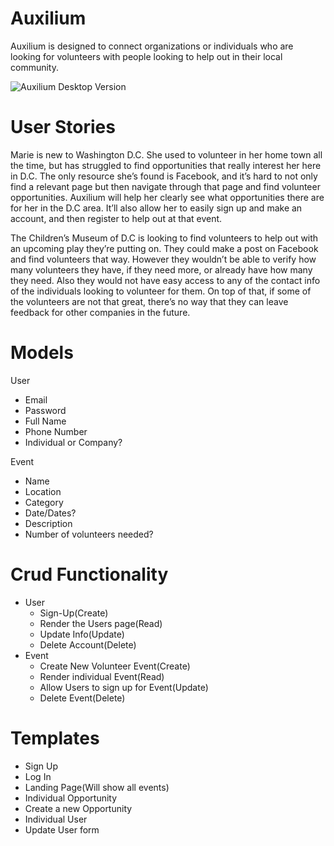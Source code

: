 # Auxilium 

Auxilium is designed to connect organizations or individuals who are looking for volunteers with people looking to help out in their local community.

![Auxilium Desktop Version](https://raw.githubusercontent.com/dlousa92/auxilium/auxilium_django/master/planning/img/desktopversion.png)

# User Stories

Marie is new to Washington D.C. She used to volunteer in her home town all the time, but has struggled to find opportunities	that really interest her here in D.C. The only resource she’s found is Facebook, and it’s hard to not only find a relevant page but then navigate through that page and find volunteer opportunities. Auxilium will help her clearly see what opportunities there are for her in the D.C area. It’ll also allow her to easily sign up and make an account, and then register to help out at that event.

The Children’s Museum of D.C is looking to find volunteers to help out with an upcoming play they’re putting on. They could make a post on Facebook and find volunteers that way. However they wouldn’t be able to verify how many volunteers they have, if they need more, or already have how many they need. Also they would not have easy access to any of the contact info of the individuals looking to volunteer for them. On top of that, if some of the volunteers are not that great, there’s no way that they can leave feedback for other companies in the future. 

# Models

User
- Email
- Password
- Full Name
- Phone Number
- Individual or Company?

Event
- Name
- Location
- Category
- Date/Dates?
- Description
- Number of volunteers needed?


# Crud Functionality

- User
    - Sign-Up(Create)
    - Render the Users page(Read)
    - Update Info(Update)
    - Delete Account(Delete)
- Event
    - Create New Volunteer Event(Create)
    - Render individual Event(Read)
    - Allow Users to sign up for Event(Update)
    - Delete Event(Delete)


# Templates

- Sign Up
- Log In
- Landing Page(Will show all events)
- Individual Opportunity
- Create a new Opportunity
- Individual User
- Update User form